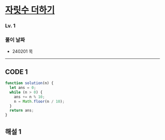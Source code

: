 # [자릿수 더하기](https://school.programmers.co.kr/learn/courses/30/lessons/12931)

### Lv. 1

### 풀이 날짜

- 240201 목

---

## CODE 1

```javascript
function solution(n) {
  let ans = 0;
  while (n > 0) {
    ans += n % 10;
    n = Math.floor(n / 10);
  }
  return ans;
}
```

## 해설 1
